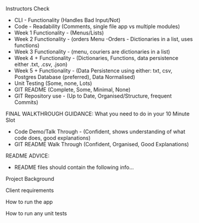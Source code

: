 Instructors Check

- CLI - Functionality (Handles Bad Input/Not)
- Code - Readability (Comments, single file app vs multiple modules)
- Week 1 Functionality - (Menus/Lists)
- Week 2 Functionality - (orders Menu -Orders - Dictionaries in a list, uses functions)
- Week 3 Functionality - (menu, couriers are dictionaries in a list)
- Week 4 + Functionality - (Dictionaries, Functions, data persistence either .txt, .csv, .json)
- Week 5 + Functionality - (Data Persistence using either: txt, csv, Postgres Database (preferred), Data Normalised)
- Unit Testing (Some, none, Lots)
- GIT README (Complete, Some, Minimal, None)
- GIT Repository use - (Up to Date, Organised/Structure, frequent Commits)

FINAL WALKTHROUGH GUIDANCE:
What you need to do in your 10 Minute Slot

- Code Demo/Talk Through - (Confident, shows understanding of what code does, good explanations)
- GIT README Walk Through (Confident, Organised, Good Explanations)

README ADVICE: 

- README files should contain the following info...

Project Background

Client requirements

How to run the app

How to run any unit tests
 